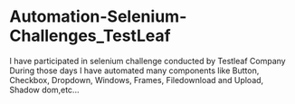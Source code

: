 # Automation-Selenium-Challenges_TestLeaf
I have participated in selenium challenge conducted by Testleaf Company During those days I have automated many components like Button, Checkbox, Dropdown, Windows, Frames, Filedownload and Upload, Shadow dom,etc...
